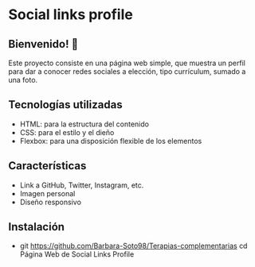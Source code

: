 # Social links profile

## Bienvenido! 👋
Este proyecto consiste en una página web simple, que muestra un perfil para dar a conocer redes sociales a elección, tipo currículum, sumado a una foto. 

## Tecnologías utilizadas

* HTML: para la estructura del contenido
* CSS: para el estilo y el dieño
* Flexbox: para una disposición flexible de los elementos

## Características

* Link a GitHub, Twitter, Instagram, etc. 
* Imagen personal
* Diseño responsivo


## Instalación

* git https://github.com/Barbara-Soto98/Terapias-complementarias
cd Página Web de Social Links Profile
